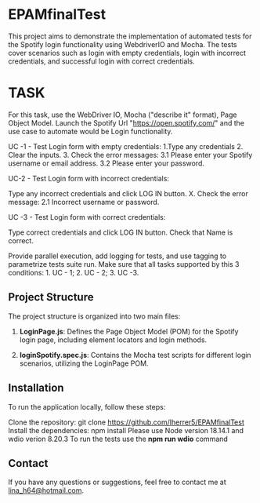 # EPAMfinalTest

This project aims to demonstrate the implementation of automated tests for the Spotify login functionality using WebdriverIO and Mocha. The tests cover scenarios such as login with empty credentials, login with incorrect credentials, and successful login with correct credentials.

# TASK
For this task, use the WebDriver IO, Mocha ("describe it" format), Page Object Model. Launch the Spotify Url "https://open.spotify.com/" and the use case to automate would be Login functionality.

UC -1 - Test Login form with empty credentials: 1.Type any credentials 2. Clear the inputs. 3. Check the error messages: 3.1 Please enter your Spotify username or email address. 3.2 Please enter your password.

UC-2 - Test Login form with incorrect credentials:

Type any incorrect credentials and click LOG IN button. X.
Check the error message: 2.1 Incorrect username or password.

UC -3 - Test Login form with correct credentials:

Type correct credentials and click LOG IN button.
Check that Name is correct.

Provide parallel execution, add logging for tests, and use tagging to parametrize tests suite run. Make sure that all tasks supported by this 3 conditions: 1. UC - 1; 2. UC - 2; 3. UC -3.


## Project Structure

The project structure is organized into two main files:

1. **LoginPage.js**: Defines the Page Object Model (POM) for the Spotify login page, including element locators and login methods.

2. **loginSpotify.spec.js**: Contains the Mocha test scripts for different login scenarios, utilizing the LoginPage POM.


## Installation
To run the application locally, follow these steps:

Clone the repository: git clone https://github.com/lherrer5/EPAMfinalTest
Install the dependencies: npm install
Please use Node version 18.14.1 and wdio verion 8.20.3
To run the tests use the **npm run wdio** command

## Contact
If you have any questions or suggestions, feel free to contact me at lina_h64@hotmail.com.

